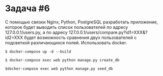 # Задача #6
С помощью связки Nginx, Python, PostgreSQL разработать приложение, которое будет выводить список пользователей по адресу 127.0.0.1/users.py, а по адресу 127.0.0.1/users/compare.py?id1=XXX&?id2=XXX будет возможность сравнения двух пользователей с подсветкой различающихся полей. Использовать docker.

```$ docker-compose up -d --build```

```$ docker-compose exec web python manage.py create_db```

```$docker-compose exec web python manage.py seed_db```

